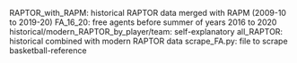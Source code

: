 RAPTOR_with_RAPM: historical RAPTOR data merged with RAPM (2009-10 to 2019-20)
FA_16_20: free agents before summer of years 2016 to 2020
historical/modern_RAPTOR_by_player/team: self-explanatory
all_RAPTOR: historical combined with modern RAPTOR data
scrape_FA.py: file to scrape basketball-reference
